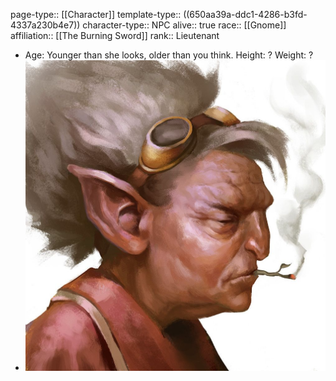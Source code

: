 page-type:: [[Character]]
template-type:: ((650aa39a-ddc1-4286-b3fd-4337a230b4e7))
character-type:: NPC
alive:: true
race:: [[Gnome]]
affiliation:: [[The Burning Sword]] 
rank:: Lieutenant

- Age: Younger than she looks, older than you think.
  Height: ?
  Weight: ?
- ![image.png](../assets/image_1694771755205_0.png)